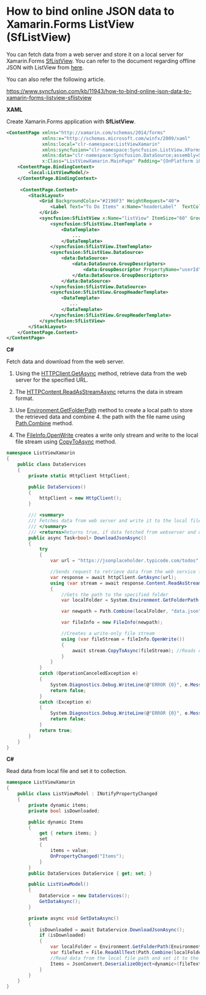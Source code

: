 # How to bind online JSON data to Xamarin.Forms ListView (SfListView)

You can fetch data from a web server and store it on a local server for Xamarin.Forms [SfListView](https://help.syncfusion.com/xamarin/listview/overview). You can refer to the document regarding offline JSON with ListView from [here](https://www.syncfusion.com/kb/11173/how-to-bind-json-data-to-xamarin-forms-listview-sflistview).

You can also refer the following article.

https://www.syncfusion.com/kb/11943/how-to-bind-online-json-data-to-xamarin-forms-listview-sflistview

**XAML**

Create Xamarin.Forms application with **SfListView**.
``` xml
<ContentPage xmlns="http://xamarin.com/schemas/2014/forms"
             xmlns:x="http://schemas.microsoft.com/winfx/2009/xaml"
             xmlns:local="clr-namespace:ListViewXamarin"
             xmlns:syncfusion="clr-namespace:Syncfusion.ListView.XForms;assembly=Syncfusion.SfListView.XForms"
             xmlns:data="clr-namespace:Syncfusion.DataSource;assembly=Syncfusion.DataSource.Portable"
             x:Class="ListViewXamarin.MainPage" Padding="{OnPlatform iOS='0,40,0,0'}">
    <ContentPage.BindingContext>
        <local:ListViewModel/>
    </ContentPage.BindingContext>
    
	 <ContentPage.Content>
        <StackLayout>
            <Grid BackgroundColor="#2196F3" HeightRequest="40">
                <Label Text="To Do Items" x:Name="headerLabel"  TextColor="White" FontAttributes="Bold" VerticalOptions="Center" HorizontalOptions="Center" />
            </Grid>
            <syncfusion:SfListView x:Name="listView" ItemSize="60" GroupHeaderSize="50" BackgroundColor="#FFE8E8EC" ItemsSource="{Binding Items}">
                <syncfusion:SfListView.ItemTemplate >
                    <DataTemplate>
                        ...
                    </DataTemplate>
                </syncfusion:SfListView.ItemTemplate>
                <syncfusion:SfListView.DataSource>
                    <data:DataSource>
                        <data:DataSource.GroupDescriptors>
                            <data:GroupDescriptor PropertyName="userId"/>
                        </data:DataSource.GroupDescriptors>
                    </data:DataSource>
                </syncfusion:SfListView.DataSource>
                <syncfusion:SfListView.GroupHeaderTemplate>
                    <DataTemplate>
                       ...
                    </DataTemplate>
                </syncfusion:SfListView.GroupHeaderTemplate>
            </syncfusion:SfListView>
        </StackLayout>
    </ContentPage.Content>
</ContentPage>
```
**C#**

Fetch data and download from the web server.

1. Using the [HTTPClient.GetAsync](https://docs.microsoft.com/en-us/dotnet/api/system.net.http.httpclient.getasync?view=netcore-3.1) method, retrieve data from the web server for the specified URL.

2. The [HTTPContent.ReadAsStreamAsync](https://docs.microsoft.com/en-us/dotnet/api/system.net.http.httpcontent.readasstreamasync?view=netcore-3.1) returns the data in stream format.

3. Use [Environment.GetFolderPath](https://docs.microsoft.com/en-us/dotnet/api/system.environment.getfolderpath?view=netcore-3.1) method to create a local path to store the retrieved data and combine 4. the path with the file name using [Path.Combine](https://docs.microsoft.com/en-us/dotnet/api/system.io.path.combine?view=netcore-3.1) method.

5. The [FileInfo.OpenWrite](https://docs.microsoft.com/en-us/dotnet/api/system.io.fileinfo.openwrite?view=netcore-3.1#System_IO_FileInfo_OpenWrite) creates a write only stream and write to the local file stream using [CopyToAsync](https://docs.microsoft.com/en-us/dotnet/api/system.io.stream.copytoasync?view=netcore-3.1#System_IO_Stream_CopyToAsync_System_IO_Stream_) method.

``` c#
namespace ListViewXamarin
{
    public class DataServices
    {
        private static HttpClient httpClient;

        public DataServices()
        {
            httpClient = new HttpClient();
        }

        /// <summary>
        /// Fetches data from web server and write it to the local file.
        /// </summary>
        /// <returns>Returns true, if data fetched from webserver and downloaded to the local location.</returns>
        public async Task<bool> DownloadJsonAsync()
        {
            try
            {
                var url = "https://jsonplaceholder.typicode.com/todos"; //Set your REST API url here

                //Sends request to retrieve data from the web service for the specified Uri
                var response = await httpClient.GetAsync(url);
                using (var stream = await response.Content.ReadAsStreamAsync()) //Reads data as stream
                {
                    //Gets the path to the specified folder
                    var localFolder = System.Environment.GetFolderPath(System.Environment.SpecialFolder.LocalApplicationData);

                    var newpath = Path.Combine(localFolder, "data.json"); // Combine path with the file name

                    var fileInfo = new FileInfo(newpath);

                    //Creates a write-only file stream
                    using (var fileStream = fileInfo.OpenWrite())
                    {
                        await stream.CopyToAsync(fileStream); //Reads data from the current stream and write to destination stream (fileStream)
                    }
                }
            }
            catch (OperationCanceledException e)
            {
                System.Diagnostics.Debug.WriteLine(@"ERROR {0}", e.Message);
                return false;
            }
            catch (Exception e)
            {
                System.Diagnostics.Debug.WriteLine(@"ERROR {0}", e.Message);
                return false;
            }
            return true;
        }
    }
}
```

**C#**

Read data from local file and set it to collection.

``` c#
namespace ListViewXamarin
{
    public class ListViewModel : INotifyPropertyChanged
    {
        private dynamic items;
        private bool isDownloaded;

        public dynamic Items
        {
            get { return items; }
            set
            {
                items = value;
                OnPropertyChanged("Items");
            }
        }
        public DataServices DataService { get; set; }

        public ListViewModel()
        {
            DataService = new DataServices();
            GetDataAsync();
        }

        private async void GetDataAsync()
        {
            isDownloaded = await DataService.DownloadJsonAsync();
            if (isDownloaded)
            {
                var localFolder = Environment.GetFolderPath(Environment.SpecialFolder.LocalApplicationData);
                var fileText = File.ReadAllText(Path.Combine(localFolder, "data.json"));
                //Read data from the local file path and set it to the collection bound to the ListView.
                Items = JsonConvert.DeserializeObject<dynamic>(fileText);
            }
        }
    }
}
```
